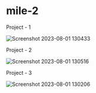 # mile-2

Project - 1

![Screenshot 2023-08-01 130433](https://github.com/sushil2003/mile-2/assets/111970311/012b9bfd-3d7b-4bd3-af2a-1335797114ab)

Project - 2

![Screenshot 2023-08-01 130516](https://github.com/sushil2003/mile-2/assets/111970311/4c439f6d-8302-4d06-866e-a74801d48899)

Project - 3

![Screenshot 2023-08-01 130206](https://github.com/sushil2003/mile-2/assets/111970311/91c095c0-8c7d-4a9e-831a-705b0e7d6fa7)
